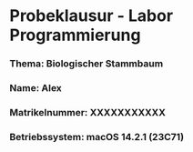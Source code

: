 # Probeklausur - Labor Programmierung

### Thema: Biologischer Stammbaum
### Name: Alex
### Matrikelnummer: XXXXXXXXXXX
### Betriebssystem: macOS 14.2.1 (23C71)


